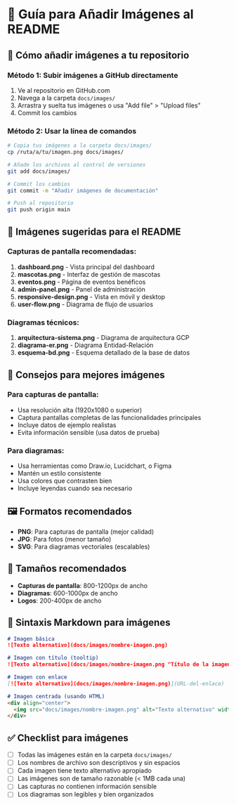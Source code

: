 # 📸 Guía para Añadir Imágenes al README

## 🔧 Cómo añadir imágenes a tu repositorio

### Método 1: Subir imágenes a GitHub directamente
1. Ve al repositorio en GitHub.com
2. Navega a la carpeta `docs/images/`
3. Arrastra y suelta tus imágenes o usa "Add file" > "Upload files"
4. Commit los cambios

### Método 2: Usar la línea de comandos
```bash
# Copia tus imágenes a la carpeta docs/images/
cp /ruta/a/tu/imagen.png docs/images/

# Añade los archivos al control de versiones
git add docs/images/

# Commit los cambios
git commit -m "Añadir imágenes de documentación"

# Push al repositorio
git push origin main
```

## 📝 Imágenes sugeridas para el README

### Capturas de pantalla recomendadas:
1. **dashboard.png** - Vista principal del dashboard
2. **mascotas.png** - Interfaz de gestión de mascotas
3. **eventos.png** - Página de eventos benéficos
4. **admin-panel.png** - Panel de administración
5. **responsive-design.png** - Vista en móvil y desktop
6. **user-flow.png** - Diagrama de flujo de usuarios

### Diagramas técnicos:
1. **arquitectura-sistema.png** - Diagrama de arquitectura GCP
2. **diagrama-er.png** - Diagrama Entidad-Relación
3. **esquema-bd.png** - Esquema detallado de la base de datos

## 🎨 Consejos para mejores imágenes

### Para capturas de pantalla:
- Usa resolución alta (1920x1080 o superior)
- Captura pantallas completas de las funcionalidades principales
- Incluye datos de ejemplo realistas
- Evita información sensible (usa datos de prueba)

### Para diagramas:
- Usa herramientas como Draw.io, Lucidchart, o Figma
- Mantén un estilo consistente
- Usa colores que contrasten bien
- Incluye leyendas cuando sea necesario

## 🖼️ Formatos recomendados
- **PNG**: Para capturas de pantalla (mejor calidad)
- **JPG**: Para fotos (menor tamaño)
- **SVG**: Para diagramas vectoriales (escalables)

## 📏 Tamaños recomendados
- **Capturas de pantalla**: 800-1200px de ancho
- **Diagramas**: 600-1000px de ancho
- **Logos**: 200-400px de ancho

## 🔗 Sintaxis Markdown para imágenes

```markdown
# Imagen básica
![Texto alternativo](docs/images/nombre-imagen.png)

# Imagen con título (tooltip)
![Texto alternativo](docs/images/nombre-imagen.png "Título de la imagen")

# Imagen con enlace
[![Texto alternativo](docs/images/nombre-imagen.png)](URL-del-enlace)

# Imagen centrada (usando HTML)
<div align="center">
  <img src="docs/images/nombre-imagen.png" alt="Texto alternativo" width="600">
</div>
```

## ✅ Checklist para imágenes

- [ ] Todas las imágenes están en la carpeta `docs/images/`
- [ ] Los nombres de archivo son descriptivos y sin espacios
- [ ] Cada imagen tiene texto alternativo apropiado
- [ ] Las imágenes son de tamaño razonable (< 1MB cada una)
- [ ] Las capturas no contienen información sensible
- [ ] Los diagramas son legibles y bien organizados
